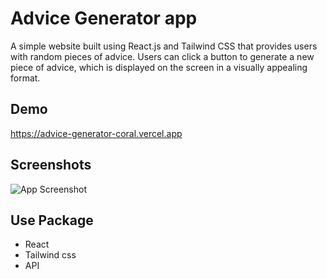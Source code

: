 
# Advice Generator app
A simple website built using React.js and Tailwind CSS that provides users with random pieces of advice. Users can click a button to generate a new piece of advice, which is displayed on the screen in a visually appealing format.


## Demo

https://advice-generator-coral.vercel.app
## Screenshots

![App Screenshot](https://i.ibb.co/XW4YtNG/advice-app.png)



## Use Package
- React
- Tailwind css
- API
